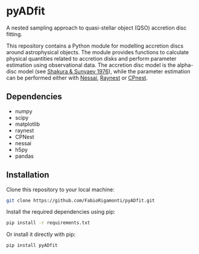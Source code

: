 # pyADfit
A nested sampling approach to quasi-stellar object (QSO) accretion disc fitting.

This repository contains a Python module for modelling accretion discs around astrophysical objects. The module provides functions to calculate physical quantities related to accretion disks and perform parameter estimation using observational data.
The accretion disc model is the alpha-disc model (see [Shakura & Sunyaev 1976](https://ui.adsabs.harvard.edu/abs/1976MNRAS.175..613S/abstract)), while the parameter estimation can be performed either with [Nessai](https://nessai.readthedocs.io/en/latest/), [Raynest](https://pypi.org/project/raynest/) or [CPnest](https://pypi.org/project/cpnest/). 

## Dependencies
- numpy
- scipy
- matplotlib
- raynest
- CPNest
- nessai
- h5py
- pandas

## Installation
Clone this repository to your local machine:

```bash
git clone https://github.com/FabioRigamonti/pyADfit.git
```

Install the required dependencies using pip:

```bash
pip install -r requirements.txt
```

Or install it directly with pip:

```bash
pip install pyADfit
```
